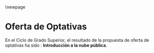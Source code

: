 \newpage
# Oferta de Optativas

En el Ciclo de Grado Superior, el resultado de la propuesta de oferta de optativas
ha sido : **Introducción a la nube pública**.

